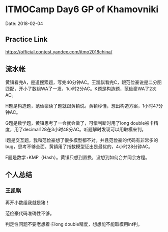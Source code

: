 # ITMOCamp Day6 GP of Khamovniki

Date: 2018-02-04

## Practice Link

https://official.contest.yandex.com/itmo2018china/

## 流水帐

黄镇看完A，是道搜索题，写完40分钟AC。王凯祺看完C，跟范俭豪说是二分图匹配，开小了数组WA了一发，1小时2分AC。K题是构造题，范俭豪WA了2次AC。

H题是构造题，范俭豪读了题就跟黄镇说。黄镇秒懂，想出构造方案，1小时47分钟AC。

G题是数学题，黄镇思考了一会就会做了，可惜判断时用了long double被卡精度，用了decimal128在3小时48分AC。听题解时发现可以用取模来判。

I题是交互题，我和范俭豪想了很多模型都不对。并且范俭豪的代码有非常多的bug，思考不够全面。黄镇用了指数模型证出是最优的，4小时28分钟AC。

F题是数学+KMP（Hash）。黄镇只想到置换，没想到如何合并同余方程。

## 个人总结

### 王凯祺

再开小数组我就是猪！

范俭豪代码准确性不够。

判定性问题不要老想着卡long double精度，想想能不能取模用int判。

